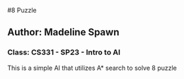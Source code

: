 #8 Puzzle
## Author: Madeline Spawn
### Class: CS331 - SP23 - Intro to AI

This is a simple AI that utilizes A* search to solve 8 puzzle